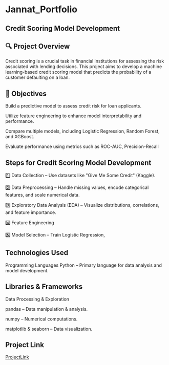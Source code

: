 # Jannat_Portfolio

## Credit Scoring Model Development
## 🔍 Project Overview

Credit scoring is a crucial task in financial institutions for assessing the risk associated with lending decisions. This project aims to develop a machine learning-based credit scoring model that predicts the probability of a customer defaulting on a loan. 

## 🎯 Objectives

Build a predictive model to assess credit risk for loan applicants.

Utilize feature engineering to enhance model interpretability and performance.

Compare multiple models, including Logistic Regression, Random Forest, and XGBoost.

Evaluate performance using metrics such as ROC-AUC, Precision-Recall

## Steps for Credit Scoring Model Development

1️⃣ Data Collection – Use datasets like "Give Me Some Credit" (Kaggle).

2️⃣ Data Preprocessing – Handle missing values, encode categorical features, and scale numerical data.

3️⃣ Exploratory Data Analysis (EDA) – Visualize distributions, correlations, and feature importance.

4️⃣ Feature Engineering

5️⃣ Model Selection – Train Logistic Regression,

## Technologies Used

 Programming Languages
Python – Primary language for data analysis and model development.

## Libraries & Frameworks

Data Processing & Exploration

pandas – Data manipulation & analysis.

numpy – Numerical computations.

matplotlib & seaborn – Data visualization.

## Project Link
[ProjectLink](https://github.com/JannatNarang/Jannat_Portfolio/blob/main/Credit_scoring_model_development.ipynb)
